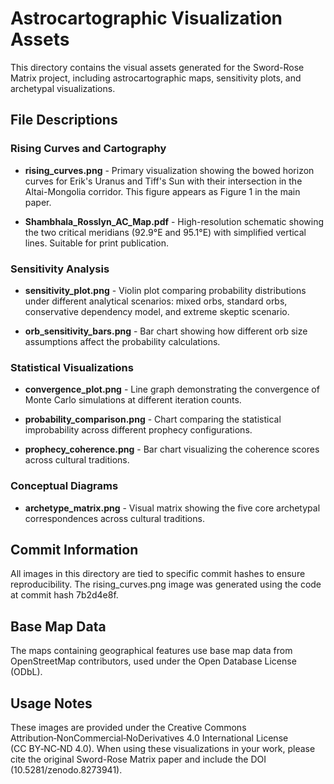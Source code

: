 # Astrocartographic Visualization Assets

This directory contains the visual assets generated for the Sword-Rose Matrix project, including astrocartographic maps, sensitivity plots, and archetypal visualizations.

## File Descriptions

### Rising Curves and Cartography

- **rising_curves.png** - Primary visualization showing the bowed horizon curves for Erik's Uranus and Tiff's Sun with their intersection in the Altai-Mongolia corridor. This figure appears as Figure 1 in the main paper.

- **Shambhala_Rosslyn_AC_Map.pdf** - High-resolution schematic showing the two critical meridians (92.9°E and 95.1°E) with simplified vertical lines. Suitable for print publication.

### Sensitivity Analysis

- **sensitivity_plot.png** - Violin plot comparing probability distributions under different analytical scenarios: mixed orbs, standard orbs, conservative dependency model, and extreme skeptic scenario.

- **orb_sensitivity_bars.png** - Bar chart showing how different orb size assumptions affect the probability calculations.

### Statistical Visualizations

- **convergence_plot.png** - Line graph demonstrating the convergence of Monte Carlo simulations at different iteration counts.

- **probability_comparison.png** - Chart comparing the statistical improbability across different prophecy configurations.

- **prophecy_coherence.png** - Bar chart visualizing the coherence scores across cultural traditions.

### Conceptual Diagrams

- **archetype_matrix.png** - Visual matrix showing the five core archetypal correspondences across cultural traditions.

## Commit Information

All images in this directory are tied to specific commit hashes to ensure reproducibility. The rising_curves.png image was generated using the code at commit hash 7b2d4e8f.

## Base Map Data

The maps containing geographical features use base map data from OpenStreetMap contributors, used under the Open Database License (ODbL).

## Usage Notes

These images are provided under the Creative Commons Attribution‑NonCommercial‑NoDerivatives 4.0 International License (CC BY‑NC‑ND 4.0). When using these visualizations in your work, please cite the original Sword-Rose Matrix paper and include the DOI (10.5281/zenodo.8273941).
